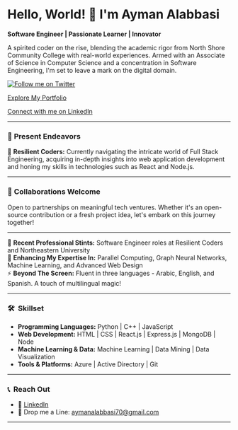 # **Hello, World! 🌌 I'm Ayman Alabbasi**

**Software Engineer | Passionate Learner | Innovator**

A spirited coder on the rise, blending the academic rigor from North Shore Community College with real-world experiences. Armed with an Associate of Science in Computer Science and a concentration in Software Engineering, I'm set to leave a mark on the digital domain.

<a href="https://twitter.com/AymanDevOps" target="_blank"><img src="https://img.shields.io/twitter/follow/AymanDevOps?style=social" alt="Follow me on Twitter"></a>

[Explore My Portfolio](https://aanda.netlify.app/)

[Connect with me on LinkedIn](https://linkedin.com/in/aymanalabbasi)

---

### 🚀 **Present Endeavors**

🔧 **Resilient Coders:** Currently navigating the intricate world of Full Stack Engineering, acquiring in-depth insights into web application development and honing my skills in technologies such as React and Node.js.

---

### 🤝 **Collaborations Welcome**

Open to partnerships on meaningful tech ventures. Whether it's an open-source contribution or a fresh project idea, let's embark on this journey together!

---

🔭 **Recent Professional Stints:** Software Engineer roles at Resilient Coders and Northeastern University  
🌱 **Enhancing My Expertise In:** Parallel Computing, Graph Neural Networks, Machine Learning, and Advanced Web Design  
⚡ **Beyond The Screen:** Fluent in three languages - Arabic, English, and Spanish. A touch of multilingual magic!

---

### 🛠 **&nbsp;Skillset**

- **Programming Languages:** Python | C++ | JavaScript
- **Web Development:** HTML | CSS | React.js | Express.js | MongoDB | Node
- **Machine Learning & Data:** Machine Learning | Data Mining | Data Visualization
- **Tools & Platforms:** Azure | Active Directory | Git

---

### 📞 **&nbsp;Reach Out**

- 💼 [LinkedIn](https://linkedin.com/in/aymanalabbasi)
- 📧 Drop me a Line: aymanalabbasi70@gmail.com

---


